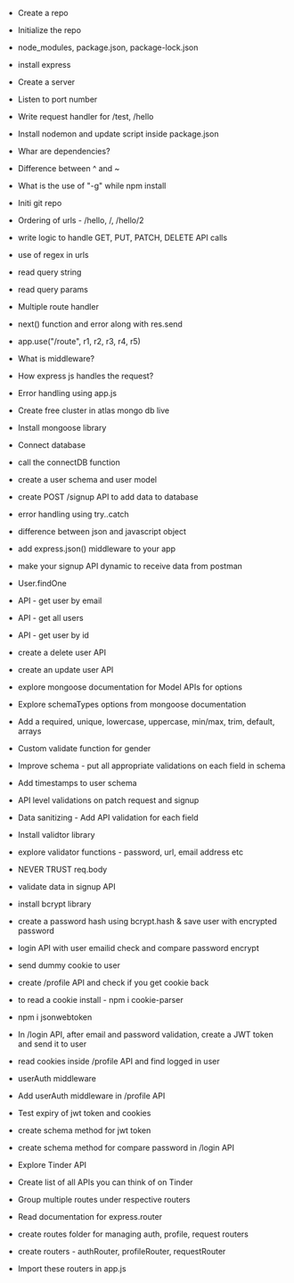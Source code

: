 - Create a repo
- Initialize the repo
- node_modules, package.json, package-lock.json
- install express
- Create a server
- Listen to port number
- Write request handler for /test, /hello
- Install nodemon and update script inside package.json
- Whar are dependencies?
- Difference between ^ and ~
- What is the use of "-g" while npm install

- Initi git repo
- Ordering of urls - /hello, /, /hello/2
- write logic to handle GET, PUT, PATCH, DELETE API calls
- use of regex in urls
- read query string
- read query params

- Multiple route handler
- next() function and error along with res.send
- app.use("/route", r1, r2, r3, r4, r5)
- What is middleware?
- How express js handles the request?
- Error handling using app.js

- Create free cluster in atlas mongo db live
- Install mongoose library
- Connect database
- call the connectDB function
- create a user schema and user model
- create POST /signup API to add data to database
- error handling using try..catch

- difference between json and javascript object
- add express.json() middleware to your app
- make your signup API dynamic to receive data from postman
- User.findOne
- API - get user by email
- API - get all users
- API - get user by id
- create a delete user API
- create an update user API
- explore mongoose documentation for Model APIs for options

- Explore schemaTypes options from mongoose documentation
- Add a required, unique, lowercase, uppercase, min/max, trim, default, arrays
- Custom validate function for gender
- Improve schema - put all appropriate validations on each field in schema
- Add timestamps to user schema
- API level validations on patch request and signup
- Data sanitizing - Add API validation for each field
- Install validtor library
- explore validator functions - password, url, email address etc
- NEVER TRUST req.body

- validate data in signup API
- install bcrypt library
- create a password hash using bcrypt.hash & save user with encrypted password
- login API with user emailid check and compare password encrypt

- send dummy cookie to user
- create /profile API and check if you get cookie back
- to read a cookie install - npm i cookie-parser
- npm i jsonwebtoken
- In /login API, after email and password validation, create a JWT token and send it to user
- read cookies inside /profile API and find logged in user
- userAuth middleware
- Add userAuth middleware in /profile API
- Test expiry of jwt token and cookies
- create schema method for jwt token
- create schema method for compare password in /login API

- Explore Tinder API
- Create list of all APIs you can think of on Tinder
- Group multiple routes under respective routers
- Read documentation for express.router
- create routes folder for managing auth, profile, request routers
- create routers - authRouter, profileRouter, requestRouter
- Import these routers in  app.js
